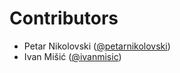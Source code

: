 # Contributors

- Petar Nikolovski ([@petarnikolovski](https://github.com/petarnikolovski))
- Ivan Mišić ([@ivanmisic](https://github.com/ivanmisic))
